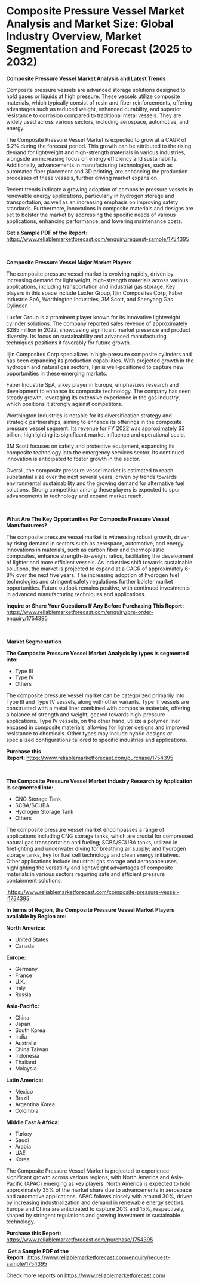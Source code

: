 <p><h1>Composite Pressure Vessel Market Analysis and Market Size: Global Industry Overview, Market Segmentation and Forecast (2025 to 2032)</h1></p><p><strong>Composite Pressure Vessel Market Analysis and Latest Trends</strong></p>
<p><p>Composite pressure vessels are advanced storage solutions designed to hold gases or liquids at high pressure. These vessels utilize composite materials, which typically consist of resin and fiber reinforcements, offering advantages such as reduced weight, enhanced durability, and superior resistance to corrosion compared to traditional metal vessels. They are widely used across various sectors, including aerospace, automotive, and energy.</p><p>The Composite Pressure Vessel Market is expected to grow at a CAGR of 6.2% during the forecast period. This growth can be attributed to the rising demand for lightweight and high-strength materials in various industries, alongside an increasing focus on energy efficiency and sustainability. Additionally, advancements in manufacturing technologies, such as automated fiber placement and 3D printing, are enhancing the production processes of these vessels, further driving market expansion. </p><p>Recent trends indicate a growing adoption of composite pressure vessels in renewable energy applications, particularly in hydrogen storage and transportation, as well as an increasing emphasis on improving safety standards. Furthermore, innovations in composite materials and designs are set to bolster the market by addressing the specific needs of various applications, enhancing performance, and lowering maintenance costs.</p></p>
<p><strong>Get a Sample PDF of the Report:&nbsp;</strong> <a href="https://www.reliablemarketforecast.com/enquiry/request-sample/1754395?utm_campaign=2253&utm_medium=2&utm_source=Github&utm_content=ia&utm_term=07022025&utm_id=composite-pressure-vessel">https://www.reliablemarketforecast.com/enquiry/request-sample/1754395</a></p>
<p>&nbsp;</p>
<p><strong>Composite Pressure Vessel Major Market Players</strong></p>
<p><p>The composite pressure vessel market is evolving rapidly, driven by increasing demand for lightweight, high-strength materials across various applications, including transportation and industrial gas storage. Key players in this space include Luxfer Group, Iljin Composites Corp, Faber Industrie SpA, Worthington Industries, 3M Scott, and Shenyang Gas Cylinder.</p><p>Luxfer Group is a prominent player known for its innovative lightweight cylinder solutions. The company reported sales revenue of approximately $285 million in 2022, showcasing significant market presence and product diversity. Its focus on sustainability and advanced manufacturing techniques positions it favorably for future growth.</p><p>Iljin Composites Corp specializes in high-pressure composite cylinders and has been expanding its production capabilities. With projected growth in the hydrogen and natural gas sectors, Iljin is well-positioned to capture new opportunities in these emerging markets.</p><p>Faber Industrie SpA, a key player in Europe, emphasizes research and development to enhance its composite technology. The company has seen steady growth, leveraging its extensive experience in the gas industry, which positions it strongly against competitors.</p><p>Worthington Industries is notable for its diversification strategy and strategic partnerships, aiming to enhance its offerings in the composite pressure vessel segment. Its revenue for FY 2022 was approximately $3 billion, highlighting its significant market influence and operational scale.</p><p>3M Scott focuses on safety and protective equipment, expanding its composite technology into the emergency services sector. Its continued innovation is anticipated to foster growth in the sector.</p><p>Overall, the composite pressure vessel market is estimated to reach substantial size over the next several years, driven by trends towards environmental sustainability and the growing demand for alternative fuel solutions. Strong competition among these players is expected to spur advancements in technology and expand market reach.</p></p>
<p>&nbsp;</p>
<p><strong>What Are The Key Opportunities For Composite Pressure Vessel Manufacturers?</strong></p>
<p><p>The composite pressure vessel market is witnessing robust growth, driven by rising demand in sectors such as aerospace, automotive, and energy. Innovations in materials, such as carbon fiber and thermoplastic composites, enhance strength-to-weight ratios, facilitating the development of lighter and more efficient vessels. As industries shift towards sustainable solutions, the market is projected to expand at a CAGR of approximately 6-8% over the next five years. The increasing adoption of hydrogen fuel technologies and stringent safety regulations further bolster market opportunities. Future outlook remains positive, with continued investments in advanced manufacturing techniques and applications.</p></p>
<p><strong>Inquire or Share Your Questions If Any Before Purchasing This Report:</strong> <a href="https://www.reliablemarketforecast.com/enquiry/pre-order-enquiry/1754395?utm_campaign=2253&utm_medium=2&utm_source=Github&utm_content=ia&utm_term=07022025&utm_id=composite-pressure-vessel">https://www.reliablemarketforecast.com/enquiry/pre-order-enquiry/1754395</a></p>
<p>&nbsp;</p>
<p><strong>Market Segmentation</strong></p>
<p><strong>The Composite Pressure Vessel Market Analysis by types is segmented into:</strong></p>
<p><ul><li>Type III</li><li>Type IV</li><li>Others</li></ul></p>
<p><p>The composite pressure vessel market can be categorized primarily into Type III and Type IV vessels, along with other variants. Type III vessels are constructed with a metal liner combined with composite materials, offering a balance of strength and weight, geared towards high-pressure applications. Type IV vessels, on the other hand, utilize a polymer liner encased in composite materials, allowing for lighter designs and improved resistance to chemicals. Other types may include hybrid designs or specialized configurations tailored to specific industries and applications.</p></p>
<p><strong>Purchase this Report:&nbsp;</strong><a href="https://www.reliablemarketforecast.com/purchase/1754395?utm_campaign=2253&utm_medium=2&utm_source=Github&utm_content=ia&utm_term=07022025&utm_id=composite-pressure-vessel">https://www.reliablemarketforecast.com/purchase/1754395</a></p>
<p>&nbsp;</p>
<p><strong>The Composite Pressure Vessel Market Industry Research by Application is segmented into:</strong></p>
<p><ul><li>CNG Storage Tank</li><li>SCBA/SCUBA</li><li>Hydrogen Storage Tank</li><li>Others</li></ul></p>
<p><p>The composite pressure vessel market encompasses a range of applications including CNG storage tanks, which are crucial for compressed natural gas transportation and fueling; SCBA/SCUBA tanks, utilized in firefighting and underwater diving for breathing air supply; and hydrogen storage tanks, key for fuel cell technology and clean energy initiatives. Other applications include industrial gas storage and aerospace uses, highlighting the versatility and lightweight advantages of composite materials in various sectors requiring safe and efficient pressure containment solutions.</p></p>
<p><a href="https://www.reliablemarketforecast.com/composite-pressure-vessel-r1754395?utm_campaign=2253&utm_medium=2&utm_source=Github&utm_content=ia&utm_term=07022025&utm_id=composite-pressure-vessel">&nbsp;https://www.reliablemarketforecast.com/composite-pressure-vessel-r1754395</a></p>
<p><strong>In terms of Region, the Composite Pressure Vessel Market Players available by Region are:</strong></p>
<p>
    <p> <strong> North America: </strong>
        <ul>
            <li>United States</li>
            <li>Canada</li>
        </ul>
        </p> 
    <p> <strong> Europe: </strong>
        <ul>
            <li>Germany</li>
            <li>France</li>
            <li>U.K.</li>
            <li>Italy</li>
            <li>Russia</li>
        </ul>
        </p> 
    <p> <strong> Asia-Pacific: </strong>
        <ul>
            <li>China</li>
            <li>Japan</li>
            <li>South Korea</li>
            <li>India</li>
            <li>Australia</li>
            <li>China Taiwan</li>
            <li>Indonesia</li>
            <li>Thailand</li>
            <li>Malaysia</li>
        </ul>
        </p> 
    <p> <strong> Latin America: </strong>
        <ul>
            <li>Mexico</li>
            <li>Brazil</li>
            <li>Argentina Korea</li>
            <li>Colombia</li>
        </ul>
        </p> 
    <p> <strong> Middle East & Africa: </strong>
        <ul>
            <li>Turkey</li>
            <li>Saudi</li>
            <li>Arabia</li>
            <li>UAE</li>
            <li>Korea</li>
        </ul>
    </p>
    </p>
<p><p>The Composite Pressure Vessel Market is projected to experience significant growth across various regions, with North America and Asia-Pacific (APAC) emerging as key players. North America is expected to hold approximately 35% of the market share due to advancements in aerospace and automotive applications. APAC follows closely with around 30%, driven by increasing industrialization and demand in renewable energy sectors. Europe and China are anticipated to capture 20% and 15%, respectively, shaped by stringent regulations and growing investment in sustainable technology.</p></p>
<p><strong>Purchase this Report: </strong><a href="https://www.reliablemarketforecast.com/purchase/1754395?utm_campaign=2253&utm_medium=2&utm_source=Github&utm_content=ia&utm_term=07022025&utm_id=composite-pressure-vessel">https://www.reliablemarketforecast.com/purchase/1754395</a></p>
<p>&nbsp;<strong>Get a Sample PDF of the Report:&nbsp;&nbsp;</strong><a href="https://www.reliablemarketforecast.com/enquiry/request-sample/1754395?utm_campaign=2253&utm_medium=2&utm_source=Github&utm_content=ia&utm_term=07022025&utm_id=composite-pressure-vessel">https://www.reliablemarketforecast.com/enquiry/request-sample/1754395</a></p>
<p><strong></strong></p>
<p>Check more reports on <a href="https://www.reliablemarketforecast.com/?utm_campaign=2253&utm_medium=2&utm_source=Github&utm_content=ia&utm_term=07022025&utm_id=composite-pressure-vessel">https://www.reliablemarketforecast.com/</a></p>